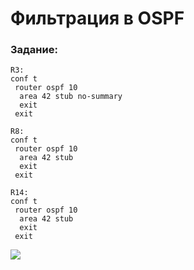 # Фильтрация в OSPF

###  Задание:


```
R3:
conf t
 router ospf 10
  area 42 stub no-summary
  exit
 exit

R8:
conf t
 router ospf 10
  area 42 stub
  exit
 exit

R14:
conf t
 router ospf 10
  area 42 stub
  exit
 exit
```

![](test_image_git.png)
